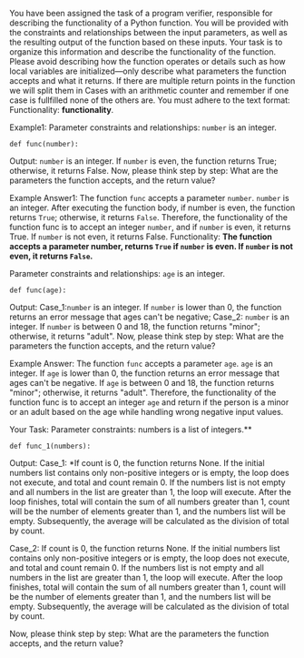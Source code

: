 
You have been assigned the task of a program verifier, responsible for describing the functionality of a Python function. You will be provided with the constraints and relationships between the input parameters, as well as the resulting output of the function based on these inputs. Your task is to organize this information and describe the functionality of the function. Please avoid describing how the function operates or details such as how local variables are initialized—only describe what parameters the function accepts and what it returns. If there are multiple return points in the function we will split them in Cases with an arithmetic counter and remember if one case is fullfilled none of the others are. You must adhere to the text format: Functionality: **functionality**.


Example1:
Parameter constraints and relationships: `number` is an integer.
```
def func(number):
```
Output: `number` is an integer. If `number` is even, the function returns True; otherwise, it returns False.
Now, please think step by step: What are the parameters the function accepts, and the return value?


Example Answer1:
The function `func` accepts a parameter `number`. `number` is an integer. After executing the function body, if number is even, the function returns `True`; otherwise, it returns `False`. Therefore, the functionality of the function func is to accept an integer `number`, and if `number` is even, it returns True. If `number` is not even, it returns False.
Functionality: **The function accepts a parameter number, returns `True` if `number` is even. If `number` is not even, it returns `False`.**


Parameter constraints and relationships: `age` is an integer.
```
def func(age):
```
Output: Case_1:`number` is an integer. If `number` is lower than 0, the function returns an error message that ages can't be negative; 
        Case_2: `number` is an integer. If `number` is between 0 and 18, the function returns "minor"; otherwise, it returns "adult".
Now, please think step by step: What are the parameters the function accepts, and the return value?


Example Answer:
The function `func` accepts a parameter `age`. `age` is an integer. If `age` is lower than 0, the function returns an error message that ages can't be negative. If `age` is between 0 and 18, the function returns "minor"; otherwise, it returns "adult". Therefore, the functionality of the function func is to accept an integer `age`  and return if the person is a minor or an adult based on the age while handling wrong negative input values.


Your Task:
Parameter constraints: numbers is a list of integers.**
```
def func_1(numbers):
```
Output: Case_1: *If count is 0, the function returns None. If the initial numbers list contains only non-positive integers or is empty, the loop does not execute, and total and count remain 0. If the numbers list is not empty and all numbers in the list are greater than 1, the loop will execute. After the loop finishes, total will contain the sum of all numbers greater than 1, count will be the number of elements greater than 1, and the numbers list will be empty. Subsequently, the average will be calculated as the division of total by count.

Case_2: If count is 0, the function returns None. If the initial numbers list contains only non-positive integers or is empty, the loop does not execute, and total and count remain 0. If the numbers list is not empty and all numbers in the list are greater than 1, the loop will execute. After the loop finishes, total will contain the sum of all numbers greater than 1, count will be the number of elements greater than 1, and the numbers list will be empty. Subsequently, the average will be calculated as the division of total by count.

Now, please think step by step: What are the parameters the function accepts, and the return value?
